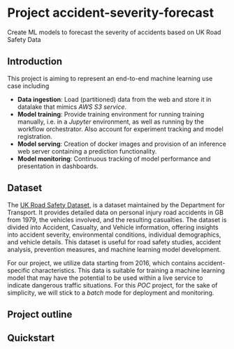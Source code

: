 # Project accident-severity-forecast

Create ML models to forecast the severity of accidents based on UK Road Safety Data

## Introduction

This project is aiming to represent an end-to-end machine learning use case including

- **Data ingestion**: Load (partitioned) data from the web and store it in datalake that mimics _AWS S3 service_.
- **Model training**: Provide training environment for running training manually, i.e. in a _Jupyter_ environment, as well as running by the workflow orchestrator. Also account for experiment tracking and model registration.
- **Model serving**: Creation of docker images and provision of an inference web server containing a prediction functionality.
- **Model monitoring**: Continuous tracking of model performance and presentation in dashboards.

## Dataset

The [UK Road Safety Dataset](https://www.data.gov.uk/dataset/cb7ae6f0-4be6-4935-9277-47e5ce24a11f/road-safety-data), is a dataset maintained by the Department for Transport. It provides detailed data on personal injury road accidents in GB from 1979, the vehicles involved, and the resulting casualties. The dataset is divided into Accident, Casualty, and Vehicle information, offering insights into accident severity, environmental conditions, individual demographics, and vehicle details. This dataset is useful for road safety studies, accident analysis, prevention measures, and machine learning model development.

For our project, we utilize data starting from 2016, which contains accident-specific characteristics. This data is suitable for training a machine learning model that may have the potential to be used within a live service to indicate dangerous traffic situations. For this _POC_ project, for the sake of simplicity, we will stick to a _batch_ mode for deployment and monitoring.

## Project outline

## Quickstart
